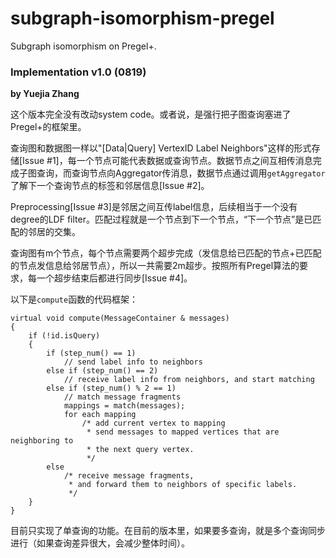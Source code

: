 # subgraph-isomorphism-pregel
Subgraph isomorphism on Pregel+.

### Implementation v1.0 (0819) 
**by Yuejia Zhang**

这个版本完全没有改动system code。或者说，是强行把子图查询塞进了Pregel+的框架里。

查询图和数据图一样以"[Data|Query] VertexID Label Neighbors"这样的形式存储[Issue #1]，每一个节点可能代表数据或查询节点。数据节点之间互相传消息完成子图查询，而查询节点向Aggregator传消息，数据节点通过调用`getAggregator`了解下一个查询节点的标签和邻居信息[Issue #2]。

Preprocessing[Issue #3]是邻居之间互传label信息，后续相当于一个没有degree的LDF filter。匹配过程就是一个节点到下一个节点，“下一个节点”是已匹配的邻居的交集。

查询图有m个节点，每个节点需要两个超步完成（发信息给已匹配的节点+已匹配的节点发信息给邻居节点），所以一共需要2m超步。按照所有Pregel算法的要求，每一个超步结束后都进行同步[Issue #4]。

以下是`compute`函数的代码框架：

```
virtual void compute(MessageContainer & messages)
{
    if (!id.isQuery)
    {
        if (step_num() == 1)
            // send label info to neighbors
        else if (step_num() == 2)
            // receive label info from neighbors, and start matching
        else if (step_num() % 2 == 1)
            // match message fragments
            mappings = match(messages);
            for each mapping
                /* add current vertex to mapping
                 * send messages to mapped vertices that are neighboring to
                 * the next query vertex. 
                 */
        else 
            /* receive message fragments,
             * and forward them to neighbors of specific labels. 
             */       
    }
}
```

目前只实现了单查询的功能。在目前的版本里，如果要多查询，就是多个查询同步进行（如果查询差异很大，会减少整体时间）。

